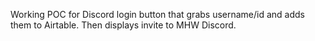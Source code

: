 Working POC for Discord login button that grabs username/id and adds them to Airtable. Then displays invite to MHW Discord.
